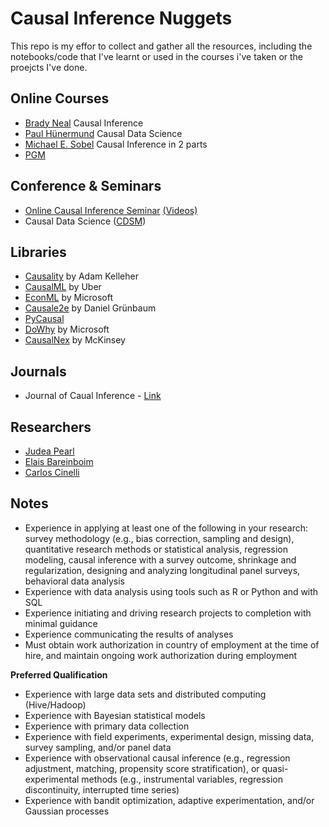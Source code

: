 # Causal Inference Nuggets

This repo is my effor to collect and gather all the resources, including the notebooks/code that I've learnt or used in the courses i've taken or the proejcts I've done.

## Online Courses

- [Brady Neal](https://www.bradyneal.com/causal-inference-course) Causal Inference
- [Paul Hünermund](https://www.udemy.com/course/causal-data-science/) Causal Data Science
- [Michael E. Sobel](https://www.coursera.org/learn/causal-inference#syllabus) Causal Inference in 2 parts
- [PGM](https://ermongroup.github.io/cs228-notes/)
## Conference & Seminars

- [Online Causal Inference Seminar](https://sites.google.com/view/ocis/) [(Videos)](https://www.youtube.com/channel/UCiiOj5GSES6uw21kfXnxj3A/videos)
- Causal Data Science ([CDSM](https://www.causalscience.org/))

## Libraries

- [Causality](https://github.com/akelleh/causality) by Adam Kelleher
- [CausalML](https://github.com/uber/causalml) by Uber
- [EconML](https://github.com/microsoft/EconML) by Microsoft
- [Causale2e](https://github.com/MLResearchAtOSRAM/cause2e) by Daniel Grünbaum
- [PyCausal](https://pypi.org/project/pycausal/)
- [DoWhy](https://microsoft.github.io/dowhy/) by Microsoft
- [CausalNex](https://causalnex.readthedocs.io/en/latest/) by McKinsey

## Journals

- Journal of Caual Inference - [Link](https://www.degruyter.com/journal/key/jci/html?lang=en)

## Researchers

- [Judea Pearl](http://bayes.cs.ucla.edu/jp_home.html)
- [Elais Bareinboim](https://causalai.net/)
- [Carlos Cinelli](https://carloscinelli.com/index.html)

## Notes
- Experience in applying at least one of the following in your research: survey methodology (e.g., bias correction, sampling and design), quantitative research methods or statistical analysis, regression modeling, causal inference with a survey outcome, shrinkage and regularization, designing and analyzing longitudinal panel surveys, behavioral data analysis
- Experience with data analysis using tools such as R or Python and with SQL
- Experience initiating and driving research projects to completion with minimal guidance
- Experience communicating the results of analyses
- Must obtain work authorization in country of employment at the time of hire, and maintain ongoing work authorization during employment

**Preferred Qualification**

- Experience with large data sets and distributed computing (Hive/Hadoop)
- Experience with Bayesian statistical models
- Experience with primary data collection
- Experience with field experiments, experimental design, missing data, survey sampling, and/or panel data
- Experience with observational causal inference (e.g., regression adjustment, matching, propensity score stratification), or quasi-experimental methods (e.g., instrumental variables, regression discontinuity, interrupted time series)
- Experience with bandit optimization, adaptive experimentation, and/or Gaussian processes
